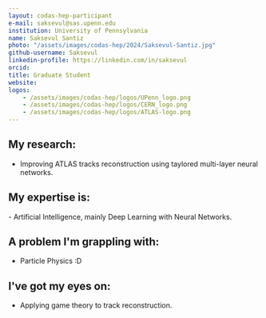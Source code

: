 ```yaml
---
layout: codas-hep-participant
e-mail: saksevul@sas.upenn.edu
institution: University of Pennsylvania
name: Saksevul Santiz
photo: "/assets/images/codas-hep/2024/Saksevul-Santiz.jpg"
github-username: Saksevul
linkedin-profile: https://linkedin.com/in/saksevul
orcid:
title: Graduate Student
website:
logos:
    - /assets/images/codas-hep/logos/UPenn_logo.png
    - /assets/images/codas-hep/logos/CERN_logo.png
    - /assets/images/codas-hep/logos/ATLAS-logo.png
---
```


## My research:
- Improving ATLAS tracks reconstruction using taylored multi-layer neural networks.

## My expertise is:
- Artificial Intelligence, mainly Deep Learning with Neural Networks.

## A problem I'm grappling with:
- Particle Physics :D

## I've got my eyes on:
- Applying game theory to track reconstruction.

